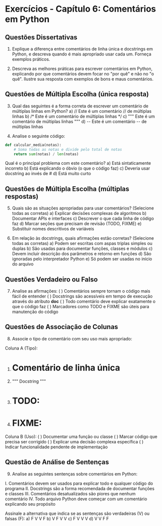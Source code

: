# Exercícios - Capítulo 6: Comentários em Python

## Questões Dissertativas

1. Explique a diferença entre comentários de linha única e docstrings em Python, e descreva quando é mais apropriado usar cada um. Forneça exemplos práticos.

2. Descreva as melhores práticas para escrever comentários em Python, explicando por que comentários devem focar no "por quê" e não no "o quê". Ilustre sua resposta com exemplos de bons e maus comentários.

## Questões de Múltipla Escolha (única resposta)

3. Qual das seguintes é a forma correta de escrever um comentário de múltiplas linhas em Python?
   a) // Este é um comentário
      // de múltiplas linhas
   b) /* Este é um comentário
       de múltiplas linhas */
   c) """ Este é um comentário
       de múltiplas linhas """
   d) -- Este é um comentário
      -- de múltiplas linhas

4. Analise o seguinte código:
```python
def calcular_media(notas):
    # Soma todas as notas e divide pelo total de notas
    return sum(notas) / len(notas)
```
Qual é o principal problema com este comentário?
   a) Está sintaticamente incorreto
   b) Está explicando o óbvio (o que o código faz)
   c) Deveria usar docstring ao invés de #
   d) Está muito curto

## Questões de Múltipla Escolha (múltiplas respostas)

5. Quais são as situações apropriadas para usar comentários? (Selecione todas as corretas)
   a) Explicar decisões complexas de algoritmos
   b) Documentar APIs e interfaces
   c) Descrever o que cada linha de código faz
   d) Marcar seções que precisam de revisão (TODO, FIXME)
   e) Substituir nomes descritivos de variáveis

6. Em relação às docstrings, quais afirmações estão corretas? (Selecione todas as corretas)
   a) Podem ser escritas com aspas triplas simples ou duplas
   b) São usadas para documentar funções, classes e módulos
   c) Devem incluir descrição dos parâmetros e retorno em funções
   d) São ignoradas pelo interpretador Python
   e) Só podem ser usadas no início do arquivo

## Questões Verdadeiro ou Falso

7. Analise as afirmações:
   ( ) Comentários sempre tornam o código mais fácil de entender
   ( ) Docstrings são acessíveis em tempo de execução através do atributo __doc__
   ( ) Todo comentário deve explicar exatamente o que o código faz
   ( ) Marcadores como TODO e FIXME são úteis para manutenção do código

## Questões de Associação de Colunas

8. Associe o tipo de comentário com seu uso mais apropriado:

Coluna A (Tipo):
1. # Comentário de linha única
2. """ Docstring """
3. # TODO:
4. # FIXME:

Coluna B (Uso):
( ) Documentar uma função ou classe
( ) Marcar código que precisa ser corrigido
( ) Explicar uma decisão complexa específica
( ) Indicar funcionalidade pendente de implementação

## Questão de Análise de Sentenças

9. Analise as seguintes sentenças sobre comentários em Python:

I. Comentários devem ser usados para explicar todo e qualquer código do programa
II. Docstrings são a forma recomendada de documentar funções e classes
III. Comentários desatualizados são piores que nenhum comentário
IV. Todo arquivo Python deve começar com um comentário explicando seu propósito

Assinale a alternativa que indica se as sentenças são verdadeiras (V) ou falsas (F):
a) F V V F
b) V F V V
c) F V V V
d) V V F F